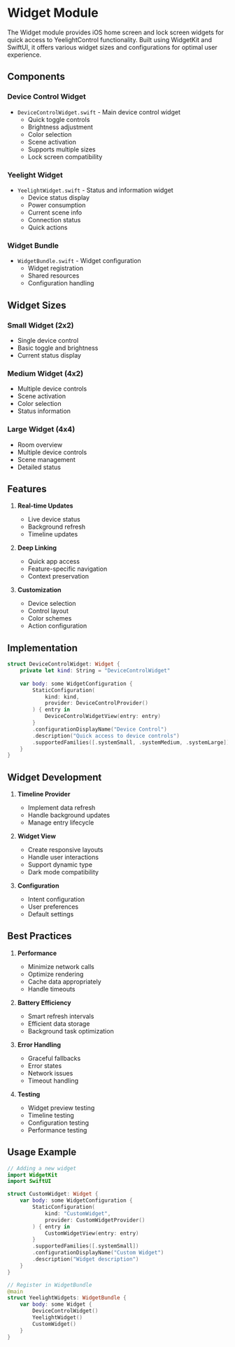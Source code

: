 # Widget Module

The Widget module provides iOS home screen and lock screen widgets for quick access to YeelightControl functionality. Built using WidgetKit and SwiftUI, it offers various widget sizes and configurations for optimal user experience.

## Components

### Device Control Widget
- `DeviceControlWidget.swift` - Main device control widget
  - Quick toggle controls
  - Brightness adjustment
  - Color selection
  - Scene activation
  - Supports multiple sizes
  - Lock screen compatibility

### Yeelight Widget
- `YeelightWidget.swift` - Status and information widget
  - Device status display
  - Power consumption
  - Current scene info
  - Connection status
  - Quick actions

### Widget Bundle
- `WidgetBundle.swift` - Widget configuration
  - Widget registration
  - Shared resources
  - Configuration handling

## Widget Sizes

### Small Widget (2x2)
- Single device control
- Basic toggle and brightness
- Current status display

### Medium Widget (4x2)
- Multiple device controls
- Scene activation
- Color selection
- Status information

### Large Widget (4x4)
- Room overview
- Multiple device controls
- Scene management
- Detailed status

## Features

1. **Real-time Updates**
   - Live device status
   - Background refresh
   - Timeline updates

2. **Deep Linking**
   - Quick app access
   - Feature-specific navigation
   - Context preservation

3. **Customization**
   - Device selection
   - Control layout
   - Color schemes
   - Action configuration

## Implementation

```swift
struct DeviceControlWidget: Widget {
    private let kind: String = "DeviceControlWidget"
    
    var body: some WidgetConfiguration {
        StaticConfiguration(
            kind: kind,
            provider: DeviceControlProvider()
        ) { entry in
            DeviceControlWidgetView(entry: entry)
        }
        .configurationDisplayName("Device Control")
        .description("Quick access to device controls")
        .supportedFamilies([.systemSmall, .systemMedium, .systemLarge])
    }
}
```

## Widget Development

1. **Timeline Provider**
   - Implement data refresh
   - Handle background updates
   - Manage entry lifecycle

2. **Widget View**
   - Create responsive layouts
   - Handle user interactions
   - Support dynamic type
   - Dark mode compatibility

3. **Configuration**
   - Intent configuration
   - User preferences
   - Default settings

## Best Practices

1. **Performance**
   - Minimize network calls
   - Optimize rendering
   - Cache data appropriately
   - Handle timeouts

2. **Battery Efficiency**
   - Smart refresh intervals
   - Efficient data storage
   - Background task optimization

3. **Error Handling**
   - Graceful fallbacks
   - Error states
   - Network issues
   - Timeout handling

4. **Testing**
   - Widget preview testing
   - Timeline testing
   - Configuration testing
   - Performance testing

## Usage Example

```swift
// Adding a new widget
import WidgetKit
import SwiftUI

struct CustomWidget: Widget {
    var body: some WidgetConfiguration {
        StaticConfiguration(
            kind: "CustomWidget",
            provider: CustomWidgetProvider()
        ) { entry in
            CustomWidgetView(entry: entry)
        }
        .supportedFamilies([.systemSmall])
        .configurationDisplayName("Custom Widget")
        .description("Widget description")
    }
}

// Register in WidgetBundle
@main
struct YeelightWidgets: WidgetBundle {
    var body: some Widget {
        DeviceControlWidget()
        YeelightWidget()
        CustomWidget()
    }
}
```
